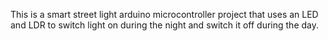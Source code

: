 This is a smart street light arduino microcontroller project that uses an LED and LDR to switch light on during the night and switch it off during the day. 
